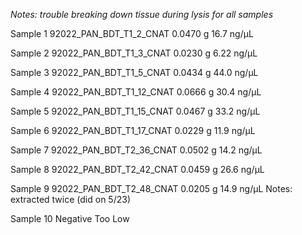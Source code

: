 *Notes: trouble breaking down tissue during lysis for all samples* 

Sample 1 
92022_PAN_BDT_T1_2_CNAT
0.0470 g
16.7 ng/μL

Sample 2
92022_PAN_BDT_T1_3_CNAT
0.0230 g
6.22 ng/μL

Sample 3
92022_PAN_BDT_T1_5_CNAT
0.0434 g
44.0 ng/μL

Sample 4
92022_PAN_BDT_T1_12_CNAT
0.0666 g
30.4 ng/μL

Sample 5 
92022_PAN_BDT_T1_15_CNAT
0.0467 g
33.2 ng/μL

Sample 6
92022_PAN_BDT_T1_17_CNAT
0.0229 g
11.9 ng/μL

Sample 7 
92022_PAN_BDT_T2_36_CNAT
0.0502 g
14.2 ng/μL

Sample 8 
92022_PAN_BDT_T2_42_CNAT
0.0459 g
26.6 ng/μL

Sample 9 
92022_PAN_BDT_T2_48_CNAT
0.0205 g
14.9 ng/μL
Notes: extracted twice (did on 5/23)

Sample 10 
Negative 
Too Low 